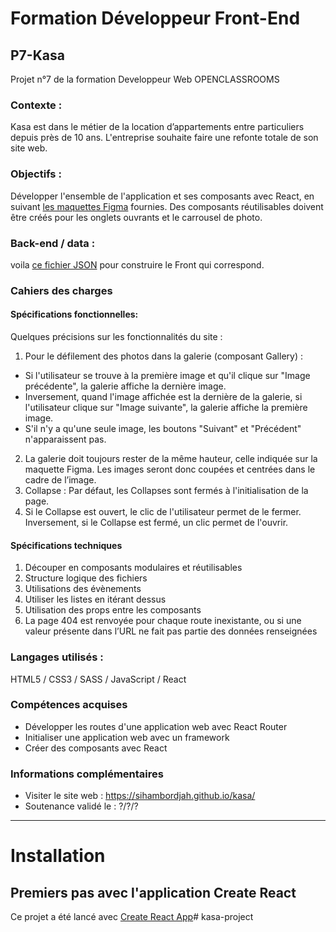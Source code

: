 # Formation Développeur Front-End

## P7-Kasa
Projet n°7 de la formation Developpeur Web OPENCLASSROOMS 

### Contexte :
Kasa est dans le métier de la location d’appartements entre particuliers depuis près de 10 ans. L'entreprise souhaite faire une refonte totale de son site web.

### Objectifs :
Développer l'ensemble de l'application et ses composants avec React, en suivant [les maquettes Figma](https://www.figma.com/file/bAnXDNqRKCRRP8mY2gcb5p/UI-Design-Kasa-FR?node-id=3-0&t=orFKblhMVkLYD4Ie-0) fournies. Des composants réutilisables doivent être créés pour les onglets ouvrants et le carrousel de photo.
### Back-end / data :
voila [ce fichier JSON](https://s3-eu-west-1.amazonaws.com/course.oc-static.com/projects/Front-End+V2/P9+React+1/logements.json) pour construire le Front qui correspond.

### Cahiers des charges
#### Spécifications fonctionnelles:
Quelques précisions sur les fonctionnalités du site :

1. Pour le défilement des photos dans la galerie (composant Gallery) :
* Si l'utilisateur se trouve à la première image et qu'il clique sur "Image précédente", la galerie affiche la dernière image. 
* Inversement, quand l'image affichée est la dernière de la galerie, si l'utilisateur clique sur "Image suivante", la galerie affiche la première image. 
* S'il n'y a qu'une seule image, les boutons "Suivant" et "Précédent" n'apparaissent pas.
2. La galerie doit toujours rester de la même hauteur, celle indiquée sur la maquette Figma. Les images seront donc coupées et centrées dans le cadre de l’image.
3. Collapse : Par défaut, les Collapses sont fermés à l'initialisation de la page. 
4. Si le Collapse est ouvert, le clic de l'utilisateur permet de le fermer.
Inversement, si le Collapse est fermé, un clic permet de l'ouvrir.
#### Spécifications techniques
1. Découper en composants modulaires et réutilisables
2. Structure logique des fichiers
3. Utilisations des évènements
4. Utiliser les listes en itérant dessus
5. Utilisation des props entre les composants
6. La page 404 est renvoyée pour chaque route inexistante, ou si une
valeur présente dans l’URL ne fait pas partie des données
renseignées

### Langages utilisés :
HTML5 / CSS3 / SASS / JavaScript / React
### Compétences acquises
* Développer les routes d'une application web avec React Router
* Initialiser une application web avec un framework
* Créer des composants avec React
### Informations complémentaires
* Visiter le site web :  https://sihambordjah.github.io/kasa/
* Soutenance validé le : ?/?/?

----------------------
# Installation

## Premiers pas avec l'application Create React
Ce projet a été lancé avec [Create React App](https://github.com/facebook/create-react-app)#   k a s a - p r o j e c t  
 